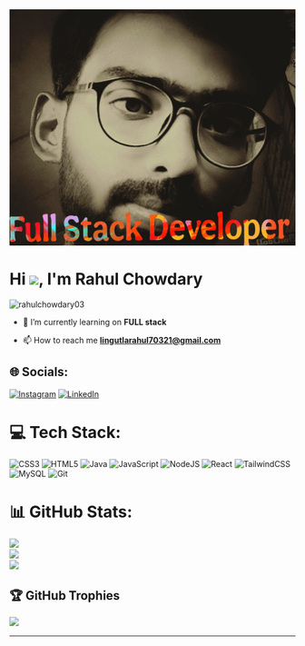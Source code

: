 <img src="Rahul profile.jpg" alt=""  />

<h1 align="left">Hi <img src="https://github.com/TheDudeThatCode/TheDudeThatCode/blob/master/Assets/Hi.gif" width="30">, I'm Rahul Chowdary</h1>
<p align="left"> <img src="https://komarev.com/ghpvc/?username=rahulchowdary03&label=Profile%20views&color=0e75b6&style=flat" alt="rahulchowdary03" /> </p>

- 🔭 I’m currently learning on **FULL stack**
  
- 📫 How to reach me **lingutlarahul70321@gmail.com**

 ## 🌐 Socials:
[![Instagram](https://img.shields.io/badge/Instagram-%23E4405F.svg?logo=Instagram&logoColor=white)](https://instagram.com/rahul__lrc) [![LinkedIn](https://img.shields.io/badge/LinkedIn-%230077B5.svg?logo=linkedin&logoColor=white)](https://linkedin.com/in/lingutla-rahul-1300461b4)

# 💻 Tech Stack:
 ![CSS3](https://img.shields.io/badge/css3-%231572B6.svg?style=flat&logo=css3&logoColor=white) ![HTML5](https://img.shields.io/badge/html5-%23E34F26.svg?style=flat&logo=html5&logoColor=white) ![Java](https://img.shields.io/badge/java-%23ED8B00.svg?style=flat&logo=openjdk&logoColor=white) ![JavaScript](https://img.shields.io/badge/javascript-%23323330.svg?style=flat&logo=javascript&logoColor=%23F7DF1E)  ![NodeJS](https://img.shields.io/badge/node.js-6DA55F?style=flat&logo=node.js&logoColor=white) ![React](https://img.shields.io/badge/react-%2320232a.svg?style=flat&logo=react&logoColor=%2361DAFB) ![TailwindCSS](https://img.shields.io/badge/tailwindcss-%2338B2AC.svg?style=flat&logo=tailwind-css&logoColor=white) ![MySQL](https://img.shields.io/badge/mysql-4479A1.svg?style=flat&logo=mysql&logoColor=white)  ![Git](https://img.shields.io/badge/git-%23F05033.svg?style=flat&logo=git&logoColor=white) 

 # 📊 GitHub Stats:
![](https://github-readme-stats.vercel.app/api?username=rahulchowdary03&theme=default&hide_border=false&include_all_commits=false&count_private=false)<br/>
![](https://github-readme-streak-stats.herokuapp.com/?user=rahulchowdary03&theme=default&hide_border=false)<br/>
![](https://github-readme-stats.vercel.app/api/top-langs/?username=rahulchowdary03&theme=default&hide_border=false&include_all_commits=false&count_private=false&layout=compact)

## 🏆 GitHub Trophies
![](https://github-profile-trophy.vercel.app/?username=rahulchowdary03&theme=default&no-frame=false&no-bg=true&margin-w=4)

---
